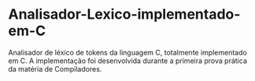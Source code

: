 # Analisador-Lexico-implementado-em-C
Analisador de léxico de tokens da linguagem C, totalmente implementado em C. A implementação foi desenvolvida durante a primeira prova prática da matéria de Compiladores.
